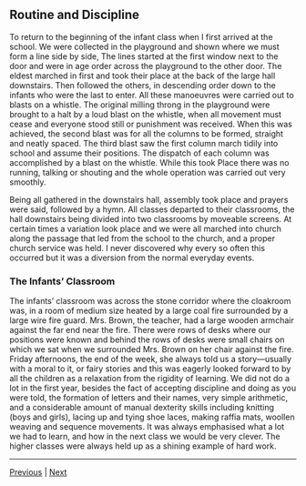 ## Routine and Discipline

To return to the beginning of the infant class when I first arrived at the school. We were collected in the playground and shown where we must form a line side by side, The lines started at the first window next to the door and were in age order across the playground to the other door. The eldest marched in first and took their place at the back of the large hall downstairs. Then followed the others, in descending order down to the infants who were the last to enter. All these manoeuvres were carried out to blasts on a whistle. The original milling throng in the playground were brought to a halt by a loud blast on the whistle, when all movement must cease and everyone stood still or punishment was received. When this was achieved, the second blast was for all the columns to be formed, straight and neatly spaced. The third blast saw the first column march tidily into school and assume their positions. The dispatch of each column was accomplished by a blast on the whistle. While this took Place there was no running, talking or shouting and the whole operation was carried out very smoothly.

Being all gathered in the downstairs hall, assembly took place and prayers were said, followed by a hymn. All classes departed to their classrooms, the hall downstairs being divided into two classrooms by moveable screens. At certain times a variation look place and we were all marched into church along the passage that led from the school to the church, and a proper church service was held. I never discovered why every so often this occurred but it was a diversion from the normal everyday events.

### The Infants’ Classroom

The infants’ classroom was across the stone corridor where the cloakroom was, in a room of medium size heated by a large coal fire surrounded by a large wire fire guard. Mrs. Brown, the teacher, had a large wooden armchair against the far end near the fire. There were rows of desks where our positions were known and behind the rows of desks were small chairs on which we sat when we surrounded Mrs. Brown on her chair against the fire. Friday afternoons, the end of the week, she always told us a story—usually with a moral to it, or fairy stories and this was eagerly looked forward to by all the children as a relaxation from the rigidity of learning. We did not do a lot in the first year, besides the fact of accepting discipline and doing as you were told, the formation of letters and their names, very simple arithmetic, and a considerable amount of manual dexterity skills including knitting (boys and girls), lacing up and tying shoe laces, making raffia mats, woollen weaving and sequence movements. It was always emphasised what a lot we had to learn, and how in the next class we would be very clever. The higher classes were always held up as a shining example of hard work.

---

<a href="./3.1-starting-school.html">Previous</a> | <a href="./3.3-going-to-school-alone.html">Next</a>
